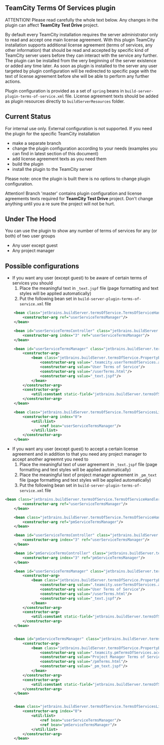 ## TeamCity Terms Of Services plugin

ATTENTION! Please read carefully the whole text below. Any changes in the plugin can affect __TeamCity Test Drive__ project. 

By default every TeamCity installation requires the server administrator only to read and accept one main license agreement. With this plugin TeamCity installation supports additional license agreement (terms of services, any other information) that should be read and accepted by specific kind of TeamCity server users before they can interact with the service any further. 
The plugin can be installed from the very beginning of the server existence or added any time later.
As soon as plugin is installed to the server any user targeted by plugin configuration will be redirected to specific page with the text of license agreement before she will be able to perform any further actions.

Plugin configuration is provided as a set of `spring` beans in `build-server-plugin-terms-of-service.xml` file. License agreement texts should be added as plugin resources directly to `buildServerResources` folder.
  
## Current Status

For internal use only. External configuration is not supported. 
If you need the plugin for the specific TeamCity installation 
* make a separate branch
* change the plugin configuration according to your needs (examples you can find in latest section of this document)
* add license agreement texts as you need them 
* build the plugin  
* install the plugin to the TeamCity server 

Please note: once the plugin is built there is no options to change plugin configuration.

Attention! Branch 'master' contains plugin configuration and license agreements texts required for __TeamCity Test Drive__ project. Don't change anything until you a re sure the project will not be hurt.


## Under The Hood

You can use the plugin to show any number of terms of services for any (or both) of two user groups
* Any user except guest
* Any project manager

## Possible configurations

* If you want any user (except guest) to be aware of certain terms of services you should
    1) Place the meaningful text in `_text.jspf` file (page formatting and text styles will be applied automatically)
    2) Put the following bean set in `build-server-plugin-terms-of-service.xml` file

```xml
    <bean class="jetbrains.buildServer.termsOfService.TermsOfServiceHandlerInterceptor" lazy-init="false">
        <constructor-arg ref="userServiceTermsManager"/>
    </bean>

    <bean id="userServiceTermsController" class="jetbrains.buildServer.termsOfService.TermsOfServiceController">
        <constructor-arg index="3" ref="userServiceTermsManager"/>
    </bean>

    <bean id="userServiceTermsManager" class="jetbrains.buildServer.termsOfService.PropertyBasedManager">
        <constructor-arg>
            <bean class="jetbrains.buildServer.termsOfService.PropertyBasedConfig">
                <constructor-arg value=".teamcity.userTermsOfServices.accepted"/>
                <constructor-arg value="User Terms of Service"/>
                <constructor-arg value="/userTerms.html"/>
                <constructor-arg value="_text.jspf"/>
            </bean>
        </constructor-arg>
        <constructor-arg>
            <util:constant static-field="jetbrains.buildServer.termsOfService.TermsOfServiceUtil.ANY_USER_NO_GUEST"/>
        </constructor-arg>
    </bean>

    <bean class="jetbrains.buildServer.termsOfService.TermsOfServicesLink">
        <constructor-arg index="0">
            <util:list>
                <ref bean="userServiceTermsManager"/>                
            </util:list>
        </constructor-arg>
    </bean>
```

* If you want any user (except guest) to accept a certain license agreement and in addition to that you need any project manager to accept another agreemnt you need to 
    1) Place the meaningful text of user agreement in `_text.jspf` file (page formatting and text styles will be applied automatically)
    2) Place the meaningful text of project manager agreement in `_pm_text` file (page formatting and text styles will be applied automatically)
    2) Put the following bean set in `build-server-plugin-terms-of-service.xml` file

```xml
<bean class="jetbrains.buildServer.termsOfService.TermsOfServiceHandlerInterceptor" lazy-init="false">
        <constructor-arg ref="userServiceTermsManager"/>
    </bean>

    <bean class="jetbrains.buildServer.termsOfService.TermsOfServiceHandlerInterceptor" lazy-init="false">
        <constructor-arg ref="pmServiceTermsManager"/>
    </bean>

    <bean id="userServiceTermsController" class="jetbrains.buildServer.termsOfService.TermsOfServiceController">
        <constructor-arg index="3" ref="userServiceTermsManager"/>
    </bean>

    <bean id="pmServiceTermsController" class="jetbrains.buildServer.termsOfService.ProjectAdminTermsOfServiceController">
        <constructor-arg index="3" ref="pmServiceTermsManager"/>
    </bean>

    <bean id="userServiceTermsManager" class="jetbrains.buildServer.termsOfService.PropertyBasedManager">
        <constructor-arg>
            <bean class="jetbrains.buildServer.termsOfService.PropertyBasedConfig">
                <constructor-arg value=".teamcity.userTermsOfServices.accepted"/>
                <constructor-arg value="User Terms of Service"/>
                <constructor-arg value="/userTerms.html"/>
                <constructor-arg value="_text.jspf"/>
            </bean>
        </constructor-arg>
        <constructor-arg>
            <util:constant static-field="jetbrains.buildServer.termsOfService.TermsOfServiceUtil.ANY_USER_NO_GUEST"/>
        </constructor-arg>
    </bean>


    <bean id="pmServiceTermsManager" class="jetbrains.buildServer.termsOfService.PropertyBasedManager">
        <constructor-arg>
            <bean class="jetbrains.buildServer.termsOfService.PropertyBasedConfig">
                <constructor-arg value=".teamcity.pmTermsOfServices.accepted"/>
                <constructor-arg value="Project Manager Terms of Service"/>
                <constructor-arg value="/pmTerms.html"/>
                <constructor-arg value="_pm_text.jspf"/>
            </bean>
        </constructor-arg>
        <constructor-arg>
            <util:constant static-field="jetbrains.buildServer.termsOfService.TermsOfServiceUtil.PROJECT_MANAGER_NO_GUEST"/>
        </constructor-arg>
    </bean>


    <bean class="jetbrains.buildServer.termsOfService.TermsOfServicesLink">
        <constructor-arg index="0">
            <util:list>
                <ref bean="userServiceTermsManager"/>
                <ref bean="pmServiceTermsManager"/>
            </util:list>
        </constructor-arg>
    </bean>
```